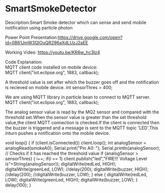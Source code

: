 # SmartSmokeDetector
Description:Smart Smoke detector which can sense and send mobile notification using particle photon

Power Point Presentation:https://drive.google.com/open?id=0B61JmW3QIOuQR296aXdLUzJ2aEE

Working Video: https://youtu.be/KR6w_hc3lz4

Code Explanation:<br />
MQTT client code installed on mobile device:<br />
MQTT client("iot.eclipse.org", 1883, callback);<br />


A threshold value is set after which the buzzer goes off and the notification is recieved on mobile device.
int sensorThres = 400;

We are using MQTT library in particle bean to connect to MQTT server.
MQTT client("iot.eclipse.org", 1883, callback);

The analog sensor value is read by the MQ2 sensor and compared with the threshold set.When the sensor value is greater than the set threshold value,the client MQTT connection is checked.If the client is connected then the buzzer is triggered and a message is sent to the MQTT topic 'LED'.This inturn pushes a notification onto the mobile device.

void loop() {
        if (client.isConnected())
        client.loop();
  int analogSensor = analogRead(smokeA0);
  Serial.print("Pin A0: ");
  Serial.println(analogSensor);
  // Checks if it has reached the threshold value
  if (analogSensor > sensorThres)
  {
      i++;
      if(i == 1)
       client.publish("led","FIRE!!! Voltage Level is"+String(analogSensor));
    digitalWrite(redLed, HIGH);
    digitalWrite(greenLed, LOW);
    //delay(200);
    digitalWrite(buzzer, HIGH);
    //delay(200);
    //digitalWrite(buzzer, LOW);
  }
  else
  {
    digitalWrite(redLed, LOW);
    digitalWrite(greenLed, HIGH);
    digitalWrite(buzzer, LOW);
  }
 delay(100);
}



